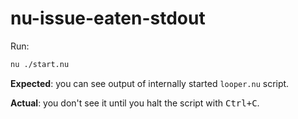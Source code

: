 # nu-issue-eaten-stdout

Run:

```bash
nu ./start.nu
```

**Expected**: you can see output of internally started `looper.nu` script.

**Actual**: you don't see it until you halt the script with <kbd>Ctrl+C</kbd>.
